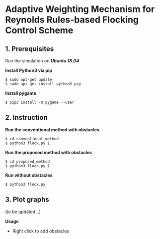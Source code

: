 # Adaptive Weighting Mechanism for Reynolds Rules-based Flocking Control Scheme
  
## 1. Prerequisites

Run the simulation on ***Ubuntu 18.04***

**Install Python3 via pip**

    $ sudo apt-get update
    $ sudo apt-get install python3-pip

**Install pygame**

    $ pip3 install -U pygame --user

## 2. Instruction

**Run the conventional method with obstacles**

    $ cd conventional_method
    $ python3 flock.py 1

**Run the proposed method with obstacles**

    $ cd proposed_method
    $ python3 flock.py 1

**Run without obstacles**

    $ python3 flock.py

## 3. Plot graphs
(to be updated...)

**Usage**

 - Right click to add obstacles
